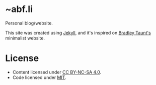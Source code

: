 # ~abf.li

Personal blog/website. 

This site was created using [Jekyll](https://jekyllrb.com), and it's inspired on [Bradley Taunt's](https://bt.ht/) minimalist website.

# License

* Content licensed under [CC BY-NC-SA 4.0](https://creativecommons.org/licenses/by-nc-sa/4.0/).
* Code licensed under [MIT](https://git.abf.li/andre/website/raw/branch/main/LICENSE).